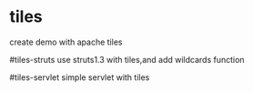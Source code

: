 # tiles
create demo with apache tiles

#tiles-struts
use struts1.3 with tiles,and add wildcards function


#tiles-servlet
simple servlet with tiles

